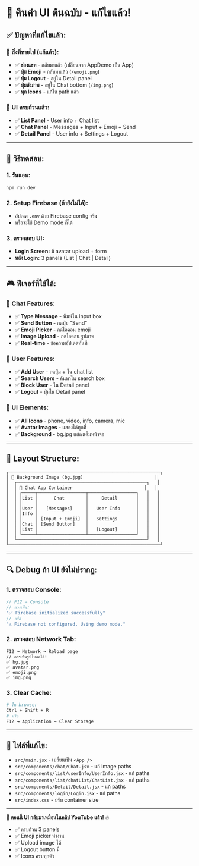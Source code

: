 # 🔧 คืนค่า UI ต้นฉบับ - แก้ไขแล้ว!

## ✅ **ปัญหาที่แก้ไขแล้ว:**

### **🚨 สิ่งที่หายไป (แก้แล้ว):**
- ✅ **ช่องแชท** - กลับมาแล้ว (เปลี่ยนจาก AppDemo เป็น App)
- ✅ **ปุ่ม Emoji** - กลับมาแล้ว (`/emoji.png`)
- ✅ **ปุ่ม Logout** - อยู่ใน Detail panel
- ✅ **ปุ่มส่งภาพ** - อยู่ใน Chat bottom (`/img.png`)
- ✅ **ทุก Icons** - แก้ไข path แล้ว

### **🎯 UI ครบถ้วนแล้ว:**
- ✅ **List Panel** - User info + Chat list
- ✅ **Chat Panel** - Messages + Input + Emoji + Send
- ✅ **Detail Panel** - User info + Settings + Logout

---

## **🚀 วิธีทดสอบ:**

### **1. รันแอพ:**
```bash
npm run dev
```

### **2. Setup Firebase (ถ้ายังไม่ได้):**
- อัปเดต `.env` ด้วย Firebase config จริง
- หรือจะใช้ Demo mode ก็ได้

### **3. ตรวจสอบ UI:**
- **Login Screen:** มี avatar upload + form
- **หลัง Login:** 3 panels (List | Chat | Detail)

---

## **🎮 ฟีเจอร์ที่ใช้ได้:**

### **📝 Chat Features:**
- ✅ **Type Message** - พิมพ์ใน input box
- ✅ **Send Button** - กดปุ่ม "Send"
- ✅ **Emoji Picker** - กดไอคอน emoji
- ✅ **Image Upload** - กดไอคอน รูปภาพ
- ✅ **Real-time** - ข้อความอัปเดตทันที

### **👥 User Features:**
- ✅ **Add User** - กดปุ่ม + ใน chat list
- ✅ **Search Users** - ค้นหาใน search box
- ✅ **Block User** - ใน Detail panel
- ✅ **Logout** - ปุ่มใน Detail panel

### **🎨 UI Elements:**
- ✅ **All Icons** - phone, video, info, camera, mic
- ✅ **Avatar Images** - แสดงได้ทุกที่
- ✅ **Background** - bg.jpg แสดงเต็มหน้าจอ

---

## **📱 Layout Structure:**

```
┌─────────────────────────────────────────────────────────┐
│ 🌅 Background Image (bg.jpg)                           │
│  ┌─────────────────────────────────────────────────┐   │
│  │ 📱 Chat App Container                           │   │
│  │ ┌─────┬──────────────────┬──────────────────┐   │   │
│  │ │List │      Chat        │     Detail       │   │   │
│  │ │     │                  │                  │   │   │
│  │ │User │   [Messages]     │   User Info      │   │   │
│  │ │Info │                  │                  │   │   │
│  │ │     │ [Input + Emoji]  │   Settings       │   │   │
│  │ │Chat │ [Send Button]    │                  │   │   │
│  │ │List │                  │   [Logout]       │   │   │
│  │ └─────┴──────────────────┴──────────────────┘   │   │
│  └─────────────────────────────────────────────────┘   │
└─────────────────────────────────────────────────────────┘
```

---

## **🔍 Debug ถ้า UI ยังไม่ปรากฏ:**

### **1. ตรวจสอบ Console:**
```javascript
// F12 → Console
// ควรเห็น:
"✅ Firebase initialized successfully"
// หรือ
"⚠️ Firebase not configured. Using demo mode."
```

### **2. ตรวจสอบ Network Tab:**
```
F12 → Network → Reload page
// ควรเห็นรูปโหลดได้:
✅ bg.jpg
✅ avatar.png  
✅ emoji.png
✅ img.png
```

### **3. Clear Cache:**
```bash
# ใน browser
Ctrl + Shift + R
# หรือ
F12 → Application → Clear Storage
```

---

## **📁 ไฟล์ที่แก้ไข:**

- `src/main.jsx` - เปลี่ยนเป็น `<App />`
- `src/components/chat/Chat.jsx` - แก้ image paths
- `src/components/list/userInfo/UserInfo.jsx` - แก้ paths
- `src/components/list/chatList/ChatList.jsx` - แก้ paths
- `src/components/Detail/Detail.jsx` - แก้ paths
- `src/components/login/Login.jsx` - แก้ paths
- `src/index.css` - ปรับ container size

---

**🎉 ตอนนี้ UI กลับมาเหมือนในคลิป YouTube แล้ว!** 🔥

- ✅ ครบถ้วน 3 panels
- ✅ Emoji picker ทำงาน
- ✅ Upload image ได้
- ✅ Logout button มี
- ✅ Icons ครบทุกตัว